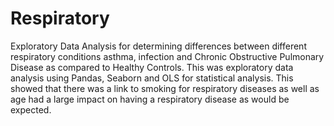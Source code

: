 # Respiratory
Exploratory Data Analysis for determining differences between different respiratory conditions asthma, infection and Chronic Obstructive Pulmonary Disease as compared to Healthy Controls.
This was exploratory data analysis using Pandas, Seaborn and OLS for statistical analysis.
This showed that there was a link to smoking for respiratory diseases as well as age had a large impact on having a respiratory disease as would be expected. 
